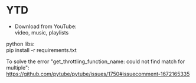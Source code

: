 # YTD
- Download from YouTube:<br>
	video, music, playlists

python libs:<br>
	pip install -r requirements.txt

To solve the error "get_throttling_function_name: could not find match for multiple":<br>
	https://github.com/pytube/pytube/issues/1750#issuecomment-1672165335